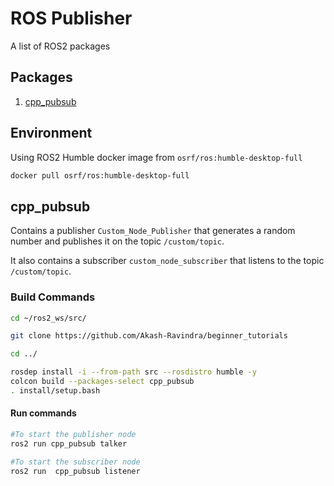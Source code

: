 # ROS Publisher
A list of ROS2 packages
## Packages
 1. [cpp_pubsub](#cpp_pubsub)

## Environment
Using ROS2 Humble docker image from `osrf/ros:humble-desktop-full`

```bash
docker pull osrf/ros:humble-desktop-full
```

##  cpp_pubsub
Contains a publisher `Custom_Node_Publisher` that generates a random number and publishes it on the topic `/custom/topic`.

It also contains a subscriber `custom_node_subscriber` that listens to the topic `/custom/topic`.

### Build Commands

```bash
cd ~/ros2_ws/src/

git clone https://github.com/Akash-Ravindra/beginner_tutorials

cd ../

rosdep install -i --from-path src --rosdistro humble -y
colcon build --packages-select cpp_pubsub
. install/setup.bash

```

#### Run commands

```bash
#To start the publisher node
ros2 run cpp_pubsub talker

#To start the subscriber node
ros2 run  cpp_pubsub listener 
```